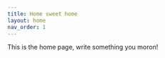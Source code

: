 ```yaml
---
title: Home sweet home
layout: home
nav_order: 1
---
```


This is the home page, write something you moron!
